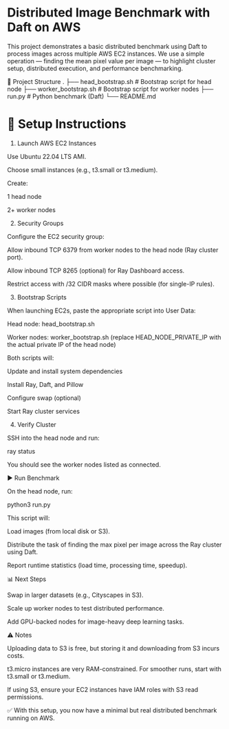 # Distributed Image Benchmark with Daft on AWS

This project demonstrates a basic distributed benchmark using Daft to process images across multiple AWS EC2 instances.
We use a simple operation — finding the mean pixel value per image — to highlight cluster setup, distributed execution, and performance benchmarking.

📂 Project Structure
.
├── head_bootstrap.sh   # Bootstrap script for head node
├── worker_bootstrap.sh # Bootstrap script for worker nodes
├── run.py              # Python benchmark (Daft)
└── README.md

# 🚀 Setup Instructions
1. Launch AWS EC2 Instances

Use Ubuntu 22.04 LTS AMI.

Choose small instances (e.g., t3.small or t3.medium).

Create:

1 head node

2+ worker nodes

2. Security Groups

Configure the EC2 security group:

Allow inbound TCP 6379 from worker nodes to the head node (Ray cluster port).

Allow inbound TCP 8265 (optional) for Ray Dashboard access.

Restrict access with /32 CIDR masks where possible (for single-IP rules).

3. Bootstrap Scripts

When launching EC2s, paste the appropriate script into User Data:

Head node: head_bootstrap.sh

Worker nodes: worker_bootstrap.sh (replace HEAD_NODE_PRIVATE_IP with the actual private IP of the head node)

Both scripts will:

Update and install system dependencies

Install Ray, Daft, and Pillow

Configure swap (optional)

Start Ray cluster services

4. Verify Cluster

SSH into the head node and run:

ray status


You should see the worker nodes listed as connected.

▶️ Run Benchmark

On the head node, run:

python3 run.py


This script will:

Load images (from local disk or S3).

Distribute the task of finding the max pixel per image across the Ray cluster using Daft.

Report runtime statistics (load time, processing time, speedup).

📊 Next Steps

Swap in larger datasets (e.g., Cityscapes in S3).

Scale up worker nodes to test distributed performance.

Add GPU-backed nodes for image-heavy deep learning tasks.

⚠️ Notes

Uploading data to S3 is free, but storing it and downloading from S3 incurs costs.

t3.micro instances are very RAM-constrained. For smoother runs, start with t3.small or t3.medium.

If using S3, ensure your EC2 instances have IAM roles with S3 read permissions.

✅ With this setup, you now have a minimal but real distributed benchmark running on AWS.
